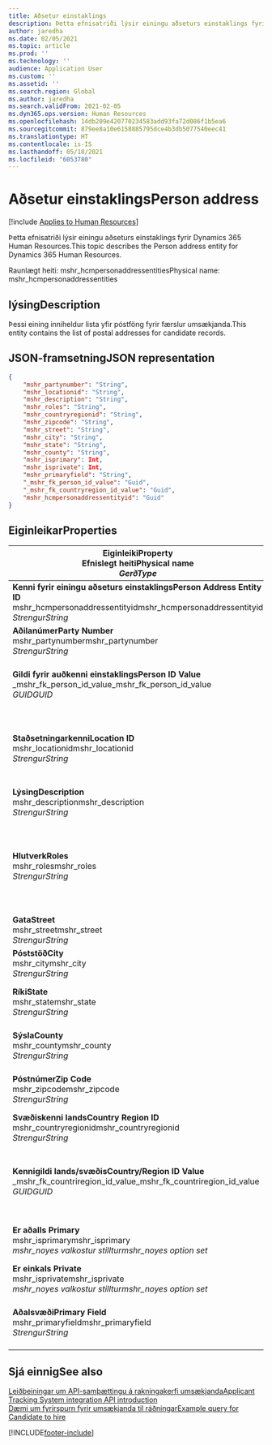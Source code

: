 ```yaml
---
title: Aðsetur einstaklings
description: Þetta efnisatriði lýsir einingu aðseturs einstaklings fyrir Dynamics 365 Human Resources.
author: jaredha
ms.date: 02/05/2021
ms.topic: article
ms.prod: ''
ms.technology: ''
audience: Application User
ms.custom: ''
ms.assetid: ''
ms.search.region: Global
ms.author: jaredha
ms.search.validFrom: 2021-02-05
ms.dyn365.ops.version: Human Resources
ms.openlocfilehash: 14db209e420770234583add93fa72d086f1b5ea6
ms.sourcegitcommit: 879ee8a10e6158885795dce4b3db5077540eec41
ms.translationtype: HT
ms.contentlocale: is-IS
ms.lasthandoff: 05/18/2021
ms.locfileid: "6053780"
---
```

# <a name="person-address"></a><span data-ttu-id="87260-103">Aðsetur einstaklings</span><span class="sxs-lookup"><span data-stu-id="87260-103">Person address</span></span>

[!include [Applies to Human Resources](../includes/applies-to-hr.md)]

<span data-ttu-id="87260-104">Þetta efnisatriði lýsir einingu aðseturs einstaklings fyrir Dynamics 365 Human Resources.</span><span class="sxs-lookup"><span data-stu-id="87260-104">This topic describes the Person address entity for Dynamics 365 Human Resources.</span></span>

<span data-ttu-id="87260-105">Raunlægt heiti: mshr_hcmpersonaddressentities</span><span class="sxs-lookup"><span data-stu-id="87260-105">Physical name: mshr_hcmpersonaddressentities</span></span>

## <a name="description"></a><span data-ttu-id="87260-106">lýsing</span><span class="sxs-lookup"><span data-stu-id="87260-106">Description</span></span>

<span data-ttu-id="87260-107">Þessi eining inniheldur lista yfir póstföng fyrir færslur umsækjanda.</span><span class="sxs-lookup"><span data-stu-id="87260-107">This entity contains the list of postal addresses for candidate records.</span></span>

## <a name="json-representation"></a><span data-ttu-id="87260-108">JSON-framsetning</span><span class="sxs-lookup"><span data-stu-id="87260-108">JSON representation</span></span>

```json
{
    "mshr_partynumber": "String",
    "mshr_locationid": "String",
    "mshr_description": "String",
    "mshr_roles": "String",
    "mshr_countryregionid": "String",
    "mshr_zipcode": "String",
    "mshr_street": "String",
    "mshr_city": "String",
    "mshr_state": "String",
    "mshr_county": "String",
    "mshr_isprimary": Int,
    "mshr_isprivate": Int,
    "mshr_primaryfield": "String",
    "_mshr_fk_person_id_value": "Guid",
    "_mshr_fk_countryregion_id_value": "Guid",
    "mshr_hcmpersonaddressentityid": "Guid"
}
```

## <a name="properties"></a><span data-ttu-id="87260-109">Eiginleikar</span><span class="sxs-lookup"><span data-stu-id="87260-109">Properties</span></span>

| <span data-ttu-id="87260-110">Eiginleiki</span><span class="sxs-lookup"><span data-stu-id="87260-110">Property</span></span><br><span data-ttu-id="87260-111">**Efnislegt heiti**</span><span class="sxs-lookup"><span data-stu-id="87260-111">**Physical name**</span></span><br><span data-ttu-id="87260-112">**_Gerð_**</span><span class="sxs-lookup"><span data-stu-id="87260-112">**_Type_**</span></span> | <span data-ttu-id="87260-113">Nota</span><span class="sxs-lookup"><span data-stu-id="87260-113">Use</span></span> | <span data-ttu-id="87260-114">lýsing</span><span class="sxs-lookup"><span data-stu-id="87260-114">Description</span></span> |
| --- | --- | --- |
| <span data-ttu-id="87260-115">**Kenni fyrir einingu aðseturs einstaklings**</span><span class="sxs-lookup"><span data-stu-id="87260-115">**Person Address Entity ID**</span></span><br><span data-ttu-id="87260-116">mshr_hcmpersonaddressentityid</span><span class="sxs-lookup"><span data-stu-id="87260-116">mshr_hcmpersonaddressentityid</span></span><br><span data-ttu-id="87260-117">*Strengur*</span><span class="sxs-lookup"><span data-stu-id="87260-117">*String*</span></span> | <span data-ttu-id="87260-118">Lesa eingöngu</span><span class="sxs-lookup"><span data-stu-id="87260-118">Read-only</span></span><br><span data-ttu-id="87260-119">Krafa</span><span class="sxs-lookup"><span data-stu-id="87260-119">Required</span></span> | <span data-ttu-id="87260-120">Kerfismyndað einkvæmt kenni fyrir færslueininguna.</span><span class="sxs-lookup"><span data-stu-id="87260-120">System-generated unique identifier for the entity record.</span></span> |
| <span data-ttu-id="87260-121">**Aðilanúmer**</span><span class="sxs-lookup"><span data-stu-id="87260-121">**Party Number**</span></span><br><span data-ttu-id="87260-122">mshr_partynumber</span><span class="sxs-lookup"><span data-stu-id="87260-122">mshr_partynumber</span></span><br><span data-ttu-id="87260-123">*Strengur*</span><span class="sxs-lookup"><span data-stu-id="87260-123">*String*</span></span> | <span data-ttu-id="87260-124">Lesa/skrifa</span><span class="sxs-lookup"><span data-stu-id="87260-124">Read/write</span></span><br><span data-ttu-id="87260-125">Krafa</span><span class="sxs-lookup"><span data-stu-id="87260-125">Required</span></span> | <span data-ttu-id="87260-126">Kenni fyrir færslu tengds aðila (einstaklings).</span><span class="sxs-lookup"><span data-stu-id="87260-126">The ID of the associated party (person) record.</span></span> |
| <span data-ttu-id="87260-127">**Gildi fyrir auðkenni einstaklings**</span><span class="sxs-lookup"><span data-stu-id="87260-127">**Person ID Value**</span></span><br><span data-ttu-id="87260-128">_mshr_fk_person_id_value</span><span class="sxs-lookup"><span data-stu-id="87260-128">_mshr_fk_person_id_value</span></span><br><span data-ttu-id="87260-129">*GUID*</span><span class="sxs-lookup"><span data-stu-id="87260-129">*GUID*</span></span> | <span data-ttu-id="87260-130">Lesa eingöngu</span><span class="sxs-lookup"><span data-stu-id="87260-130">Read-only</span></span><br><span data-ttu-id="87260-131">Krafa</span><span class="sxs-lookup"><span data-stu-id="87260-131">Required</span></span><br><span data-ttu-id="87260-132">Framandlykill: mshr_dirpersonentityid of mshr_dirpersonentity</span><span class="sxs-lookup"><span data-stu-id="87260-132">Foreign key: mshr_dirpersonentityid of mshr_dirpersonentity</span></span> | <span data-ttu-id="87260-133">Kerfismynduð kenni fyrir færslueiningu aðila (einstaklings).</span><span class="sxs-lookup"><span data-stu-id="87260-133">The system-generated identifier of the party (person) entity record.</span></span> |
| <span data-ttu-id="87260-134">**Staðsetningarkenni**</span><span class="sxs-lookup"><span data-stu-id="87260-134">**Location ID**</span></span><br><span data-ttu-id="87260-135">mshr_locationid</span><span class="sxs-lookup"><span data-stu-id="87260-135">mshr_locationid</span></span><br><span data-ttu-id="87260-136">*Strengur*</span><span class="sxs-lookup"><span data-stu-id="87260-136">*String*</span></span> | <span data-ttu-id="87260-137">Lesa/skrifa</span><span class="sxs-lookup"><span data-stu-id="87260-137">Read/write</span></span><br><span data-ttu-id="87260-138">Krafa</span><span class="sxs-lookup"><span data-stu-id="87260-138">Required</span></span> | <span data-ttu-id="87260-139">Staðsetningarkenni aðsetursfærslunnar.</span><span class="sxs-lookup"><span data-stu-id="87260-139">The location ID of the address record.</span></span> <span data-ttu-id="87260-140">Setja upp í einingu mshr_logisticspostaladdresslocationcdsentity.</span><span class="sxs-lookup"><span data-stu-id="87260-140">Set up in mshr_logisticspostaladdresslocationcdsentity entity.</span></span> |
| <span data-ttu-id="87260-141">**Lýsing**</span><span class="sxs-lookup"><span data-stu-id="87260-141">**Description**</span></span><br><span data-ttu-id="87260-142">mshr_description</span><span class="sxs-lookup"><span data-stu-id="87260-142">mshr_description</span></span><br><span data-ttu-id="87260-143">*Strengur*</span><span class="sxs-lookup"><span data-stu-id="87260-143">*String*</span></span> | <span data-ttu-id="87260-144">Lesa/skrifa</span><span class="sxs-lookup"><span data-stu-id="87260-144">Read/write</span></span><br><span data-ttu-id="87260-145">Krafa</span><span class="sxs-lookup"><span data-stu-id="87260-145">Required</span></span> | <span data-ttu-id="87260-146">Lýsing á aðsetri umsækjanda.</span><span class="sxs-lookup"><span data-stu-id="87260-146">A description of the candidate’s address.</span></span> |
| <span data-ttu-id="87260-147">**Hlutverk**</span><span class="sxs-lookup"><span data-stu-id="87260-147">**Roles**</span></span><br><span data-ttu-id="87260-148">mshr_roles</span><span class="sxs-lookup"><span data-stu-id="87260-148">mshr_roles</span></span><br><span data-ttu-id="87260-149">*Strengur*</span><span class="sxs-lookup"><span data-stu-id="87260-149">*String*</span></span> | <span data-ttu-id="87260-150">Lesa/skrifa</span><span class="sxs-lookup"><span data-stu-id="87260-150">Read/write</span></span><br><span data-ttu-id="87260-151">Krafa</span><span class="sxs-lookup"><span data-stu-id="87260-151">Required</span></span> | <span data-ttu-id="87260-152">Hlutverk sem úthlutað er á þetta aðsetur.</span><span class="sxs-lookup"><span data-stu-id="87260-152">The roles assigned for this address.</span></span> <span data-ttu-id="87260-153">Hægt er að úthluta fleiri en einu hlutverki.</span><span class="sxs-lookup"><span data-stu-id="87260-153">More than one role can be assigned.</span></span> <span data-ttu-id="87260-154">Hvert hlutverk ætti að vera aðskilið með semíkommu.</span><span class="sxs-lookup"><span data-stu-id="87260-154">Each role should be separated by a semicolon.</span></span> <span data-ttu-id="87260-155">Gild gildi í einingunni mshr_logisticslocationroleentity.</span><span class="sxs-lookup"><span data-stu-id="87260-155">Valid values contained in the mshr_logisticslocationroleentity entity.</span></span> |
| <span data-ttu-id="87260-156">**Gata**</span><span class="sxs-lookup"><span data-stu-id="87260-156">**Street**</span></span><br><span data-ttu-id="87260-157">mshr_street</span><span class="sxs-lookup"><span data-stu-id="87260-157">mshr_street</span></span><br><span data-ttu-id="87260-158">*Strengur*</span><span class="sxs-lookup"><span data-stu-id="87260-158">*String*</span></span> | <span data-ttu-id="87260-159">Lesa/skrifa</span><span class="sxs-lookup"><span data-stu-id="87260-159">Read/write</span></span><br><span data-ttu-id="87260-160">Valfrjálst</span><span class="sxs-lookup"><span data-stu-id="87260-160">Optional</span></span> | <span data-ttu-id="87260-161">Er götunúmer.</span><span class="sxs-lookup"><span data-stu-id="87260-161">The street number.</span></span> |
| <span data-ttu-id="87260-162">**Póststöð**</span><span class="sxs-lookup"><span data-stu-id="87260-162">**City**</span></span><br><span data-ttu-id="87260-163">mshr_city</span><span class="sxs-lookup"><span data-stu-id="87260-163">mshr_city</span></span><br><span data-ttu-id="87260-164">*Strengur*</span><span class="sxs-lookup"><span data-stu-id="87260-164">*String*</span></span> | <span data-ttu-id="87260-165">Lesa/skrifa</span><span class="sxs-lookup"><span data-stu-id="87260-165">Read/write</span></span><br><span data-ttu-id="87260-166">Valfrjálst</span><span class="sxs-lookup"><span data-stu-id="87260-166">Optional</span></span> | <span data-ttu-id="87260-167">Borg aðsetursins.</span><span class="sxs-lookup"><span data-stu-id="87260-167">The city of the address.</span></span> <span data-ttu-id="87260-168">Setja upp í einingu mshr_logisticsaddresscityentity.</span><span class="sxs-lookup"><span data-stu-id="87260-168">Set up in mshr_logisticsaddresscityentity entity.</span></span> |
| <span data-ttu-id="87260-169">**Ríki**</span><span class="sxs-lookup"><span data-stu-id="87260-169">**State**</span></span><br><span data-ttu-id="87260-170">mshr_state</span><span class="sxs-lookup"><span data-stu-id="87260-170">mshr_state</span></span><br><span data-ttu-id="87260-171">*Strengur*</span><span class="sxs-lookup"><span data-stu-id="87260-171">*String*</span></span> | <span data-ttu-id="87260-172">Lesa/skrifa</span><span class="sxs-lookup"><span data-stu-id="87260-172">Read/write</span></span><br><span data-ttu-id="87260-173">Valfrjálst</span><span class="sxs-lookup"><span data-stu-id="87260-173">Optional</span></span> | <span data-ttu-id="87260-174">Ríki fyrir aðsetrið.</span><span class="sxs-lookup"><span data-stu-id="87260-174">The state of the address.</span></span> <span data-ttu-id="87260-175">Setja upp í einingu mshr_logisticsaddressstateentity.</span><span class="sxs-lookup"><span data-stu-id="87260-175">Set up in mshr_logisticsaddressstateentity entity.</span></span> |
| <span data-ttu-id="87260-176">**Sýsla**</span><span class="sxs-lookup"><span data-stu-id="87260-176">**County**</span></span><br><span data-ttu-id="87260-177">mshr_county</span><span class="sxs-lookup"><span data-stu-id="87260-177">mshr_county</span></span><br><span data-ttu-id="87260-178">*Strengur*</span><span class="sxs-lookup"><span data-stu-id="87260-178">*String*</span></span> | <span data-ttu-id="87260-179">Lesa/skrifa</span><span class="sxs-lookup"><span data-stu-id="87260-179">Read/write</span></span><br><span data-ttu-id="87260-180">Valfrjálst</span><span class="sxs-lookup"><span data-stu-id="87260-180">Optional</span></span> | <span data-ttu-id="87260-181">Sýsla fyrir aðsetrið.</span><span class="sxs-lookup"><span data-stu-id="87260-181">The county of the address.</span></span> <span data-ttu-id="87260-182">Setja upp í einingu mshr_logisticsaddresscountyentity.</span><span class="sxs-lookup"><span data-stu-id="87260-182">Set up in mshr_logisticsaddresscountyentity entity.</span></span> |
| <span data-ttu-id="87260-183">**Póstnúmer**</span><span class="sxs-lookup"><span data-stu-id="87260-183">**Zip Code**</span></span><br><span data-ttu-id="87260-184">mshr_zipcode</span><span class="sxs-lookup"><span data-stu-id="87260-184">mshr_zipcode</span></span><br><span data-ttu-id="87260-185">*Strengur*</span><span class="sxs-lookup"><span data-stu-id="87260-185">*String*</span></span> | <span data-ttu-id="87260-186">Lesa/skrifa</span><span class="sxs-lookup"><span data-stu-id="87260-186">Read/write</span></span><br><span data-ttu-id="87260-187">Valfrjálst</span><span class="sxs-lookup"><span data-stu-id="87260-187">Optional</span></span> | <span data-ttu-id="87260-188">Póstnúmer fyrir aðsetrið.</span><span class="sxs-lookup"><span data-stu-id="87260-188">The zip/postal code of the address.</span></span> <span data-ttu-id="87260-189">Setja upp í einingu mshr_logisticsaddresspostalcodeentity.</span><span class="sxs-lookup"><span data-stu-id="87260-189">Set up in mshr_logisticsaddresspostalcodeentity entity.</span></span> |
| <span data-ttu-id="87260-190">**Svæðiskenni lands**</span><span class="sxs-lookup"><span data-stu-id="87260-190">**Country Region ID**</span></span><br><span data-ttu-id="87260-191">mshr_countryregionid</span><span class="sxs-lookup"><span data-stu-id="87260-191">mshr_countryregionid</span></span><br><span data-ttu-id="87260-192">*Strengur*</span><span class="sxs-lookup"><span data-stu-id="87260-192">*String*</span></span> | <span data-ttu-id="87260-193">Lesa/skrifa</span><span class="sxs-lookup"><span data-stu-id="87260-193">Read/write</span></span><br><span data-ttu-id="87260-194">Valfrjálst</span><span class="sxs-lookup"><span data-stu-id="87260-194">Optional</span></span> | <span data-ttu-id="87260-195">Land eða svæði aðsetursins.</span><span class="sxs-lookup"><span data-stu-id="87260-195">The country or region of the address.</span></span> |
| <span data-ttu-id="87260-196">**Kennigildi lands/svæðis**</span><span class="sxs-lookup"><span data-stu-id="87260-196">**Country/Region ID Value**</span></span><br><span data-ttu-id="87260-197">_mshr_fk_countriregion_id_value</span><span class="sxs-lookup"><span data-stu-id="87260-197">_mshr_fk_countriregion_id_value</span></span><br><span data-ttu-id="87260-198">*GUID*</span><span class="sxs-lookup"><span data-stu-id="87260-198">*GUID*</span></span> | <span data-ttu-id="87260-199">Lesa eingöngu</span><span class="sxs-lookup"><span data-stu-id="87260-199">Read-only</span></span><br><span data-ttu-id="87260-200">Valfrjálst</span><span class="sxs-lookup"><span data-stu-id="87260-200">Optional</span></span><br><span data-ttu-id="87260-201">Framandlykill: mshr_logisticaddresscountryregionentityid of mshr_logisticsaddresscountryregionentity</span><span class="sxs-lookup"><span data-stu-id="87260-201">Foreign key: mshr_logisticaddresscountryregionentityid of mshr_logisticsaddresscountryregionentity</span></span> | <span data-ttu-id="87260-202">Kerfismyndað einkvæmt kenni lands/svæðis aðsetursins.</span><span class="sxs-lookup"><span data-stu-id="87260-202">System-generated unique identifier of the country/region of the address.</span></span> |
| <span data-ttu-id="87260-203">**Er aðal**</span><span class="sxs-lookup"><span data-stu-id="87260-203">**Is Primary**</span></span><br><span data-ttu-id="87260-204">mshr_isprimary</span><span class="sxs-lookup"><span data-stu-id="87260-204">mshr_isprimary</span></span><br><span data-ttu-id="87260-205">*mshr_noyes valkostur stilltur*</span><span class="sxs-lookup"><span data-stu-id="87260-205">*mshr_noyes option set*</span></span> | <span data-ttu-id="87260-206">Lesa/skrifa</span><span class="sxs-lookup"><span data-stu-id="87260-206">Read/write</span></span><br><span data-ttu-id="87260-207">Krafa</span><span class="sxs-lookup"><span data-stu-id="87260-207">Required</span></span> | <span data-ttu-id="87260-208">Segir til um hvort þetta aðsetur er aðalaðsetur einstaklings fyrir skilgreinda hlutverkið.</span><span class="sxs-lookup"><span data-stu-id="87260-208">Identifies whether this address is the primary address for the person of the defined role.</span></span> |
| <span data-ttu-id="87260-209">**Er einka**</span><span class="sxs-lookup"><span data-stu-id="87260-209">**Is Private**</span></span><br><span data-ttu-id="87260-210">mshr_isprivate</span><span class="sxs-lookup"><span data-stu-id="87260-210">mshr_isprivate</span></span><br><span data-ttu-id="87260-211">*mshr_noyes valkostur stilltur*</span><span class="sxs-lookup"><span data-stu-id="87260-211">*mshr_noyes option set*</span></span> | <span data-ttu-id="87260-212">Lesa/skrifa</span><span class="sxs-lookup"><span data-stu-id="87260-212">Read/write</span></span><br><span data-ttu-id="87260-213">Krafa</span><span class="sxs-lookup"><span data-stu-id="87260-213">Required</span></span> | <span data-ttu-id="87260-214">Segir til um hvort þetta aðsetur er einkaaðsetur einstaklingsins.</span><span class="sxs-lookup"><span data-stu-id="87260-214">Identifies whether this address is a private address for the person.</span></span> |
| <span data-ttu-id="87260-215">**Aðalsvæði**</span><span class="sxs-lookup"><span data-stu-id="87260-215">**Primary Field**</span></span><br><span data-ttu-id="87260-216">mshr_primaryfield</span><span class="sxs-lookup"><span data-stu-id="87260-216">mshr_primaryfield</span></span><br><span data-ttu-id="87260-217">*Strengur*</span><span class="sxs-lookup"><span data-stu-id="87260-217">*String*</span></span> | <span data-ttu-id="87260-218">Lesa eingöngu</span><span class="sxs-lookup"><span data-stu-id="87260-218">Read-only</span></span><br><span data-ttu-id="87260-219">Krafa</span><span class="sxs-lookup"><span data-stu-id="87260-219">Required</span></span> | <span data-ttu-id="87260-220">Svæði notað sem aðalkennimerki einingafærslu.</span><span class="sxs-lookup"><span data-stu-id="87260-220">Field used as a primary identifier of the entity record.</span></span> <span data-ttu-id="87260-221">Samsetning aðilanúmers og staðsetningarkennis.</span><span class="sxs-lookup"><span data-stu-id="87260-221">Combination of party number and location ID.</span></span> |

## <a name="see-also"></a><span data-ttu-id="87260-222">Sjá einnig</span><span class="sxs-lookup"><span data-stu-id="87260-222">See also</span></span>

[<span data-ttu-id="87260-223">Leiðbeiningar um API-samþættingu á rakningakerfi umsækjanda</span><span class="sxs-lookup"><span data-stu-id="87260-223">Applicant Tracking System integration API introduction</span></span>](hr-admin-integration-ats-api-introduction.md)<br>
[<span data-ttu-id="87260-224">Dæmi um fyrirspurn fyrir umsækjanda til ráðningar</span><span class="sxs-lookup"><span data-stu-id="87260-224">Example query for Candidate to hire</span></span>](hr-admin-integration-ats-api-candidate-to-hire-example-query.md)



[!INCLUDE[footer-include](../includes/footer-banner.md)]